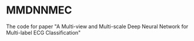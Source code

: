 # MMDNNMEC
The code for paper "A Multi-view and Multi-scale Deep Neural Network for Multi-label ECG Classification"
